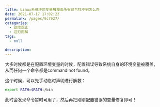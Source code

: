 ```yaml
---
title: Linux系统环境变量被覆盖所有命令找不到怎么办
date: 2021-07-17 17:02:23
permalink: /pages/9c7927/
categories: 
  - 运维观止
  - 迎刃而解
tags: 
  - null

description: 
---
```


大多时候都是在配置环境变量的时候，配置错误导致系统自身的环境变量被覆盖，从而任何一个命令都是command not found。

这个时候，可以先手动临时声明进行解救：

```sh
export PATH=$PATH:/bin
```

此时会发现命令暂时可用了，然后再把刚刚配置错误的变量修复即可！

